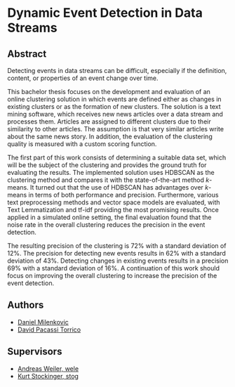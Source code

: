 # Dynamic Event Detection in Data Streams

## Abstract
Detecting events in data streams can be difficult,
especially if the definition, content, or properties of an event change over time.

This bachelor thesis focuses on the development and evaluation of an online clustering solution
in which events are defined either as changes in existing clusters or as the formation of new clusters.
The solution is a text mining software, which receives new news articles over a data stream and processes them.
Articles are assigned to different clusters due to their similarity to other articles.
The assumption is that very similar articles write about the same news story.
In addition, the evaluation of the clustering quality is measured with a custom scoring function.

The first part of this work consists of determining a suitable data set,
which will be the subject of the clustering and provides the ground truth for evaluating the results.
The implemented solution uses HDBSCAN as the clustering method
and compares it with the state-of-the-art method *k*-means.
It turned out that the use of HDBSCAN has advantages over *k*-means in terms of both performance and precision.
Furthermore, various text preprocessing methods and vector space models are evaluated,
with Text Lemmatization and tf-idf providing the most promising results.
Once applied in a simulated online setting,
the final evaluation found that the noise rate in the overall clustering reduces the precision in the event detection.

The resulting precision of the clustering is 72% with a standard deviation of 12%.
The precision for detecting new events results in 62% with a standard deviation of 43%.
Detecting changes in existing events results in a precision 69% with a standard deviation of 16%.
A continuation of this work should focus on improving the overall clustering to increase the precision of the event detection.


## Authors
- [Daniel Milenkovic](http://danielmilenkovic.me/)
- [David Pacassi Torrico](https://pacassi.ch/)

## Supervisors
- [Andreas Weiler, wele](https://www.zhaw.ch/de/ueber-uns/person/wele/)
- [Kurt Stockinger, stog](https://www.zhaw.ch/de/ueber-uns/person/stog/)

